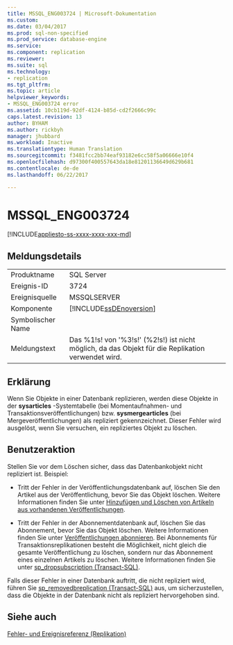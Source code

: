 ```yaml
---
title: MSSQL_ENG003724 | Microsoft-Dokumentation
ms.custom: 
ms.date: 03/04/2017
ms.prod: sql-non-specified
ms.prod_service: database-engine
ms.service: 
ms.component: replication
ms.reviewer: 
ms.suite: sql
ms.technology:
- replication
ms.tgt_pltfrm: 
ms.topic: article
helpviewer_keywords:
- MSSQL_ENG003724 error
ms.assetid: 10cb119d-92df-4124-b85d-cd2f2666c99c
caps.latest.revision: 13
author: BYHAM
ms.author: rickbyh
manager: jhubbard
ms.workload: Inactive
ms.translationtype: Human Translation
ms.sourcegitcommit: f3481fcc2bb74eaf93182e6cc58f5a06666e10f4
ms.openlocfilehash: d97300f400557643da18e81201136649d629b681
ms.contentlocale: de-de
ms.lasthandoff: 06/22/2017

---
```

# <a name="mssqleng003724"></a>MSSQL_ENG003724
[!INCLUDE[appliesto-ss-xxxx-xxxx-xxx-md](../../includes/appliesto-ss-xxxx-xxxx-xxx-md.md)]
    
## <a name="message-details"></a>Meldungsdetails  
  
|||  
|-|-|  
|Produktname|SQL Server|  
|Ereignis-ID|3724|  
|Ereignisquelle|MSSQLSERVER|  
|Komponente|[!INCLUDE[ssDEnoversion](../../includes/ssdenoversion-md.md)]|  
|Symbolischer Name||  
|Meldungstext|Das %1!s! von '%3!s!' (%2!s!) ist nicht möglich, da das Objekt für die Replikation verwendet wird.|  
  
## <a name="explanation"></a>Erklärung  
 Wenn Sie Objekte in einer Datenbank replizieren, werden diese Objekte in der **sysarticles** -Systemtabelle (bei Momentaufnahmen- und Transaktionsveröffentlichungen) bzw. **sysmergearticles** (bei Mergeveröffentlichungen) als repliziert gekennzeichnet. Dieser Fehler wird ausgelöst, wenn Sie versuchen, ein repliziertes Objekt zu löschen.  
  
## <a name="user-action"></a>Benutzeraktion  
 Stellen Sie vor dem Löschen sicher, dass das Datenbankobjekt nicht repliziert ist. Beispiel:  
  
-   Tritt der Fehler in der Veröffentlichungsdatenbank auf, löschen Sie den Artikel aus der Veröffentlichung, bevor Sie das Objekt löschen. Weitere Informationen finden Sie unter [Hinzufügen und Löschen von Artikeln aus vorhandenen Veröffentlichungen](../../relational-databases/replication/publish/add-articles-to-and-drop-articles-from-existing-publications.md).  
  
-   Tritt der Fehler in der Abonnementdatenbank auf, löschen Sie das Abonnement, bevor Sie das Objekt löschen. Weitere Informationen finden Sie unter [Veröffentlichungen abonnieren](../../relational-databases/replication/subscribe-to-publications.md). Bei Abonnements für Transaktionsreplikationen besteht die Möglichkeit, nicht gleich die gesamte Veröffentlichung zu löschen, sondern nur das Abonnement eines einzelnen Artikels zu löschen. Weitere Informationen finden Sie unter [sp_dropsubscription &#40;Transact-SQL&#41;](../../relational-databases/system-stored-procedures/sp-dropsubscription-transact-sql.md).  
  
 Falls dieser Fehler in einer Datenbank auftritt, die nicht repliziert wird, führen Sie [sp_removedbreplication &#40;Transact-SQL&#41;](../../relational-databases/system-stored-procedures/sp-removedbreplication-transact-sql.md) aus, um sicherzustellen, dass die Objekte in der Datenbank nicht als repliziert hervorgehoben sind.  
  
## <a name="see-also"></a>Siehe auch  
 [Fehler- und Ereignisreferenz &#40;Replikation&#41;](../../relational-databases/replication/errors-and-events-reference-replication.md)  
  
  

